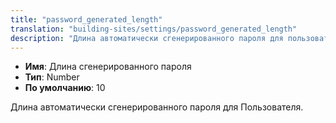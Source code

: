 ```yaml
---
title: "password_generated_length"
translation: "building-sites/settings/password_generated_length"
description: "Длина автоматически сгенерированного пароля для пользователя"
---
```


-   **Имя**: Длина сгенерированного пароля
-   **Тип**: Number
-   **По умолчанию**: 10

Длина автоматически сгенерированного пароля для Пользователя.